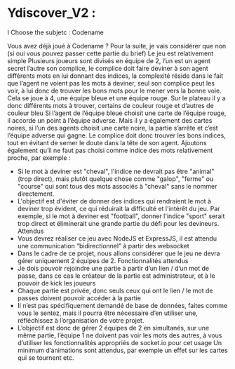 # Ydiscover_V2 :

I Choose the subjetc : Codename

Vous avez déjà joué à Codename ? Pour la suite, je vais considérer que non
(si oui vous pouvez passer cette partie du brief)
Le jeu est relativement simple
Plusieurs joueurs sont divisés en équipe de 2, l’un est un agent secret l’autre
son complice, le complice doit faire deviner à son agent différents mots en lui
donnant des indices, la complexité réside dans le fait que l’agent ne voient
pas les mots à deviner, seul son complice peut les voir, à lui donc de trouver
les bons mots pour le mener vers la bonne voie.
Cela se joue à 4, une équipe bleue et une équipe rouge.
Sur le plateau il y a donc différents mots à trouver, certains de couleur rouge
et d’autres de couleur bleu
Si l’agent de l’équipe bleue choisit une carte de l’équipe rouge, il accorde un
point à l’équipe adverse.
Mais il y a également des cartes noires, si l’un des agents choisit une carte
noire, la partie s’arrête et c’est l’équipe adverse qui gagne.
Le complice doit donc trouver les bons indices, tout en évitant de semer le
doute dans la tête de son agent.
Ajoutons également qu’il ne faut pas choisi comme indice des mots
relativement proche, par exemple :
- Si le mot à deviner est "cheval", l'indice ne devrait pas être "animal"
(trop direct), mais plutôt quelque chose comme "galop", "ferme" ou
"course" qui sont tous des mots associés à "cheval" sans le nommer
directement.
- L'objectif est d'éviter de donner des indices qui rendraient le mot à
deviner trop évident, ce qui réduirait la difficulté et l'intérêt du jeu. Par
exemple, si le mot à deviner est "football", donner l'indice "sport" serait
trop direct et éliminerait une grande partie du défi pour les devineurs.
Attendus
- Vous devrez réaliser ce jeu avec NodeJS et ExpressJS, il est attendu
une communication “bidirectionnel” à partir des websocket
- Dans le cadre de ce projet, nous allons considérer que le jeu ne devra
gérer uniquement 2 équipes de 2.
Fonctionnalités attendus
- Je dois pouvoir rejoindre une partie à partir d’un lien / d’un mot de
passe, dans ce cas le créateur de la partie est administrateur, et à le
pouvoir de kick les joueurs
- Chaque partie est privée, donc seuls ceux qui ont le lien / le mot de
passes doivent pouvoir accéder à la partie
- Il n’est pas spécifiquement demandé de base de données, faites
comme vous le sentez, mais il pourra être nécessaire d’en utiliser une,
réfléchissez à l’organisation de votre projet.
- L’objectif est donc de gérer 2 équipes de 2 en simultanés, sur une
même partie, l’équipe 1 ne doivent pas voir les mots des autres, à vous
d’utiliser les fonctionnalités appropriés de socket.io pour cet usage
Un minimum d’animations sont attendus, par exemple un effet sur les cartes
qui se tournent etc.